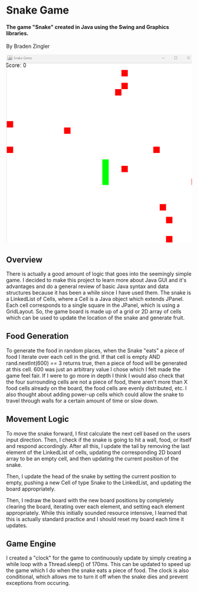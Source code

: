 # Snake Game

#### The game "Snake" created in Java using the Swing and Graphics libraries.

By Braden Zingler

![1710388810057](image/README/1710388810057.png)

## Overview

There is actually a good amount of logic that goes into the seemingly simple game. I decided to make this project to learn more about Java GUI and it's advantages and do a general review of basic Java syntax and data structures because it has been a while since I have used them. The snake is a LinkedList of Cells, where a Cell is a Java object which extends JPanel. Each cell corresponds to a single square in the JPanel, which is using a GridLayout. So, the game board is made up of a grid or 2D array of cells which can be used to update the location of the snake and generate fruit.

## Food Generation

To generate the food in random places, when the Snake "eats" a piece of food I iterate over each cell in the grid. If that cell is empty AND rand.nextInt(600) == 3 returns true, then a piece of food will be generated at this cell. 600 was just an arbitrary value I chose which I felt made the game feel fair. If I were to go more in depth I think I would also check that the four surrounding cells are not a piece of food, there aren't more than X food cells already on the board, the food cells are evenly distributed, etc. I also thought about adding power-up cells which could allow the snake to travel through walls for a certain amount of time or slow down.

## Movement Logic

To move the snake forward, I first calculate the next cell based on the users input direction. Then, I check if the snake is going to hit a wall, food, or itself and respond accordingly. After all this, I update the tail by removing the last element of the LinkedList of cells, updating the corresponding 2D board array to be an empty cell, and then updating the current position of the snake.

Then, I update the head of the snake by setting the current position to empty, pushing a new Cell of type Snake to the LinkedList, and updating the board appropriately.

Then, I redraw the board with the new board positions by completely clearing the board, iterating over each element, and setting each element appropriately. While this initially sounded resource intensive, I learned that this is actually standard practice and I should reset my board each time it updates.

## Game Engine

I created a "clock" for the game to continuously update by simply creating a while loop with a Thread.sleep() of 170ms. This can be updated to speed up the game which I do when the snake eats a piece of food. The clock is also conditional, which allows me to turn it off when the snake dies and prevent exceptions from occuring.
